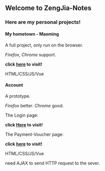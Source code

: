 ## Welcome to ZengJia-Notes

### Here are my personal projects!

#### My hometown - Maoming
A full project, only run on the browser.


*Firefox*, *Chrome* support.


**click [here](https://zengjia-notes.github.io/hometown/) to visit!**


HTML/CSS/JS/Vue


#### Account
A prototype.


*Firefox* better. *Chrome* good.


The Login page:


**click [Here](https://zengjia-notes.github.io/Account/login) to visit!**


The Payment-Voucher page:


**click [here](https://zengjia-notes.github.io/Account/voucher) to visit!**


HTML/CSS/JS/Vue


need AJAX to send HTTP request to the sever.


